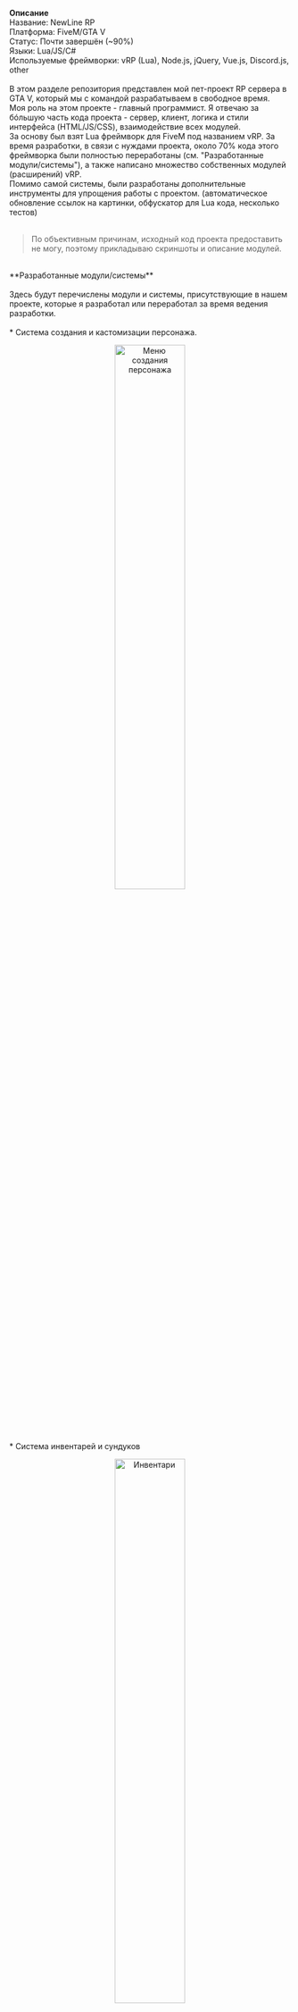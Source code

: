 **Описание**<br>
Название: NewLine RP<br>
Платформа: FiveM/GTA V<br>
Статус: Почти завершён (~90%)<br>
Языки: Lua/JS/C#<br>
Используемые фреймворки: vRP (Lua), Node.js, jQuery, Vue.js, Discord.js, other<br>
<br>
В этом разделе репозитория представлен мой пет-проект RP сервера в GTA V, который мы с командой разрабатываем в свободное время.<br>
Моя роль на этом проекте - главный программист. Я отвечаю за бóльшую часть кода проекта - сервер, клиент, логика и стили интерфейса (HTML/JS/CSS), взаимодействие всех модулей.<br>
За основу был взят Lua фреймворк для FiveM под названием vRP. За время разработки, в связи с нуждами проекта, около 70% кода этого фреймворка были полностью переработаны (см. "Разработанные модули/системы"), а также написано множество собственных модулей (расширений) vRP.<br>
Помимо самой системы, были разработаны дополнительные инструменты для упрощения работы с проектом. (автоматическое обновление ссылок на картинки, обфускатор для Lua кода, несколько тестов)<br>
<br>
> По объективным причинам, исходный код проекта предоставить не могу, поэтому прикладываю скриншоты и описание модулей.<br>
<br>
**Разработанные модули/системы**<br>
<br>
Здесь будут перечислены модули и системы, присутствующие в нашем проекте, которые я разработал или переработал за время ведения разработки.<br>
<br>
* Система создания и кастомизации персонажа.<br>
<p align="center">
 <img height="50%" src="images/character_creator.png" alt="Меню создания персонажа"/>
</p>
* Система инвентарей и сундуков<br>
<p align="center">
 <img height="50%" src="images/inventory.png" alt="Инвентари"/>
</p>
* Система денег (банк и наличка) - привязана к системе телефона (приложение) и инвентаря (деньги хранятся как предмет)<br>
<p align="center">
 <img height="50%" src="images/bank.png" alt="Приложение банка"/>
</p>
* Система телефона - взятый из интернета, но сильно переработанный скрипт. Имеет в себе множество встроенных приложений, но взяты в итоговую версию только 6. 2 приложения разработаны с нуля. В планах сделать "магазин" приложений с большим их выбором.<br>
<p align="center">
 <img height="50%" src="images/phone_main.jpg" alt="Главное меню телефона"/>
</p>
* Радиальное меню - меню для быстрого доступа к конкретным функциям, исходя из текущего состояния персонажа<br>
<p align="center">
 <img height="50%" src="images/radial.png" alt="Радиальное меню"/>
</p>
* Быстрый доступ через G меню - при зажатии G появляется линия, игрок наводит на какой-то активный объект (авто, проп, NPC, другой игрок) и при отпускании появляется контекстное меню для взаимодействия с этим объектом.<br>
* Система меню - существовала из коробки, но была доработана (дизайн, вставка нескольких изображений в описание, корзина товаров в магазинах)<br>
* Система автомобилей и взаимодействия с ними - покупка, хранение в гражах, продажа, аренда, служебные автомобили (полиция, такси, медики и т. д.), тюнинг и кастомизация, сохранение состояния при перезагрузке, документы на авто, права на вождение, выдача штрафов, передача авто другому человеку и т. д.<br>
<p align="center">
 <img height="50%" src="images/mechanics.png" alt="Меню механиков"/>
</p>
* Список игроков на сервере для администрации<br>
<p align="center">
 <img height="50%" src="images/players_list.jpg" alt="Список игроков"/>
</p>
* Система документов - интерфейс, создание фотографий персонажа для ID-карты (паспорта), пустые бумажки для создания записок, штрафы, различные виды прав и т. д.<br>
<p align="center">
 <img height="50%" src="images/documents.png" alt="Документы"/>
</p>
* Полицейский функционал - поиск в базе, штрафы, конфискация, КПЗ/тюрьма, регистрация ТС, вызов полиции, погоня, отдельные пропы полиции, автомобильные радары в машинах полиции и на вертолётах<br>
<p align="center">
 <img height="50%" src="images/police.png" alt="Полицейский ПК"/>
</p>
* Система отношения различных банд друг к другу и к игроку, настраиваемая главами банд<br>
* Система квартир/домов/отелей - покупка, продажа, выдача администрацией, аренда, домофон<br>
* Система бизнесов - бизнесы довольно похожи между собой, у каждого имеется список ролей, различные метки (сундуки, кухня, гараж, спец. метки и т. д.), настраиваются через cfg и выдаются мэрией<br>
* Система крафта - не ограничена получением предметов из других предметов. Также можно получать из предметов деньги (продажа персиков) или из ничего очки характеристик (спорт зал, учебники)<br>
<p align="center">
 <img height="50%" src="images/crafts.png" alt="Меню крафта"/>
</p>
* Фарм-профессии - сбор фруктов на ферме и перепродажа, добыча золота и т. д.<br>
* Система пропов - можно положить в руку (прикрепить к персонажу), можно выложить в мир, настроить положение в пространстве<br>
* Интеграция с Discord - логирование передачи предметов, удобное создание отчётов для полиции/медиков, фотографии персонажей и т. д.<br>
* Личные настройки для каждого игрока<br>
* Развлекательные системы и интерактивность предметов - гольф, скейтборд, Youtube-колонка, каталки медиков, инвалидные коляски<br>
<br>
<br>
<br>
